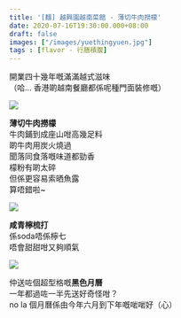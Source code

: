 ```yaml
---
title: '[麵] 越興園越南菜館 - 薄切牛肉撈檬'
date: 2020-07-16T19:30:00.000+08:00
draft: false
images: ["/images/yuethingyuen.jpg"]
tags : [flavor - 行膳積腹]
---
```


開業四十幾年嘅滿滿越式滋味    
（哈... 香港啲越南餐廳都係呢種門面裝修嘅）

![](/images/yuethingyuen.jpg)
  
**薄切牛肉撈檬**  
牛肉鋪到成座山咁高幾足料  
啲牛肉用炭火燒過  
聞落同食落嘅味道都勁香  
檬粉有啲太碎  
但係更容易索晒魚露  
算唔錯啦~
 
![](/images/yuethingyuen1.jpg)  
  
**咸青檸梳打**  
係soda唔係檸七  
唔會甜甜咁又夠順氣  

![](/images/yuethingyuen2.jpg)  

仲送咗個超型格嘅**黑色月曆**  
一年都過咗一半先送好奇怪咁？  
no la 個月曆係由今年六月到下年嘅啱啱好（心）
